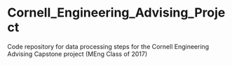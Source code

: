 # Cornell_Engineering_Advising_Project
Code repository for data processing steps for the Cornell Engineering Advising Capstone project (MEng Class of 2017)
